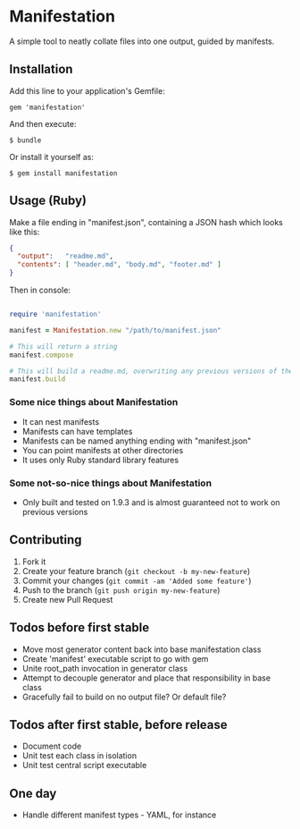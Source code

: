 # Manifestation

A simple tool to neatly collate files into one output, guided by manifests.

## Installation

Add this line to your application's Gemfile:

    gem 'manifestation'

And then execute:

    $ bundle

Or install it yourself as:

    $ gem install manifestation

## Usage (Ruby)

Make a file ending in "manifest.json", containing a JSON hash which looks like this:

```json
{
  "output":   "readme.md",
  "contents": [ "header.md", "body.md", "footer.md" ]
}
```

Then in console:

```ruby

require 'manifestation'

manifest = Manifestation.new "/path/to/manifest.json"

# This will return a string 
manifest.compose

# This will build a readme.md, overwriting any previous versions of the file
manifest.build
```

### Some nice things about Manifestation

* It can nest manifests
* Manifests can have templates
* Manifests can be named anything ending with "manifest.json"
* You can point manifests at other directories
* It uses only Ruby standard library features

### Some not-so-nice things about Manifestation

* Only built and tested on 1.9.3 and is almost guaranteed not to work on previous versions

## Contributing

1. Fork it
2. Create your feature branch (`git checkout -b my-new-feature`)
3. Commit your changes (`git commit -am 'Added some feature'`)
4. Push to the branch (`git push origin my-new-feature`)
5. Create new Pull Request

## Todos before first stable

* Move most generator content back into base manifestation class
* Create 'manifest' executable script to go with gem
* Unite root_path invocation in generator class
* Attempt to decouple generator and place that responsibility in base class
* Gracefully fail to build on no output file?  Or default file?

## Todos after first stable, before release

* Document code
* Unit test each class in isolation
* Unit test central script executable

## One day

* Handle different manifest types - YAML, for instance